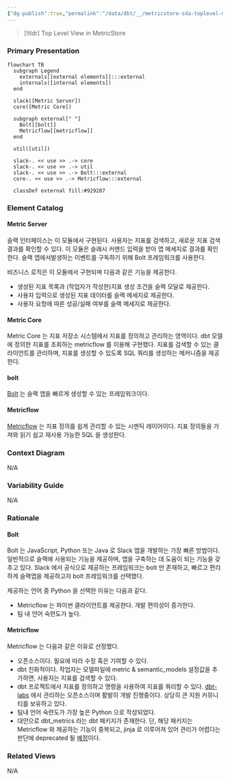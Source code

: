 ```yaml
---
{"dg-publish":true,"permalink":"/data/dbt/__/metricstore-sda-toplevel-module-view/"}
---
```



> [!tldr] Top Level View in MetricStore


### Primary Presentation


```mermaid
flowchart TB
  subgraph Legend
    externals[[external elements]]:::external
    internals([internal elements])
  end
  
  slack([Metric Server])
  core([Metric Core])
  
  subgraph external[" "]
    Bolt[[bolt]]
    Metricflow[[metricflow]]
  end
  
  util([util])

  slack-. << use >> .-> core
  slack-. << use >> .-> util
  slack-. << use >> .-> Bolt:::external
  core-. << use >> .-> Metricflow:::external

  classDef external fill:#929287
```


### Element Catalog

#### Metric Server

슬랙 인터페이스는 이 모듈에서 구현된다. 사용자는 지표를 검색하고, 새로운 지표 검색 결과를 확인할 수 있다. 이 모듈은 슬래시 커맨드 입력을 받아 앱 메세지로 결과를 확인한다. 슬랙 앱에서발생하는 이벤트를 구독하기 위해 Bolt 프레임워크를 사용한다.

비즈니스 로직은 이 모듈에서 구현되며 다음과 같은 기능을 제공한다.
- 생성된 지표 목록과 (작업자가 작성한)지표 생성 조건을 슬랙 모달로 제공한다.
- 사용자 입력으로 생성된 지표 데이터를 슬랙 메세지로 제공한다.
- 사용자 요청에 따른 성공/실패 여부를 슬랙 메세지로 제공한다.

#### Metric Core

Metric Core 는 지표 저장소 시스템에서 지표를 정의하고 관리하는 영역이다. dbt 모델에 정의한 지표를 조회하는 metricflow 를 이용해 구현했다. 지표를 검색할 수 있는 클라이언트를 관리하며, 지표를 생성할 수 있도록 SQL 쿼리를 생성하는 메커니즘을 제공한다.

#### bolt
[Bolt](https://api.slack.com/start/apps#bolt) 는 슬랙 앱을 빠르게 생성할 수 있는 프레임워크이다.

#### Metricflow
[Metricflow](https://github.com/dbt-labs/metricflow) 는 지표 정의를 쉽게 관리할 수 있는 시멘틱 레이어이다. 지표 정의들을 가져와 읽기 쉽고 재사용 가능한 SQL 을 생성한다.

### Context Diagram

N/A

### Variability Guide

N/A

### Rationale

#### Bolt
Bolt 는 JavaScript, Python 또는 Java 로 Slack 앱을 개발하는 가장 빠른 방법이다. 일반적으로 슬랙에 사용되는 기능을 제공하며, 앱을 구축하는 데 도움이 되는 기능을 갖추고 있다. Slack 에서 공식으로 제공하는 프레임워크는 bolt 만 존재하고, 빠르고 편리하게 슬랙앱을 제공하고자 bolt 프레임워크를 선택했다.

제공하는 언어 중 Python 을 선택한 이유는 다음과 같다.
- Metricflow 는 파이썬 클라이언트를 제공한다. 개발 편의성이 증가한다.
- 팀 내 언어 숙련도가 높다.

#### Metricflow

Metricflow 는 다음과 같은 이유로 선정했다.
- 오픈소스이다. 필요에 따라 수정 혹은 기여할 수 있다.
- dbt 친화적이다. 작업자는 모델파일에 metric & semantic_models 설정값을 추가하면, 사용자는 지표를 검색할 수 있다.
- dbt 프로젝트에서 지표를 정의하고 명령을 사용하여 지표를 쿼리할 수 있다. [dbt-labs](https://github.com/dbt-labs) 에서 관리하는 오픈소스이며 활발히 개발 진행중이다. 상당히 큰 지원 커뮤니티를 보유하고 있다.
- 팀내 언어 숙련도가 가장 높은 Python 으로 작성되었다.
- 대안으로 dbt_metrics 라는 dbt 패키지가 존재한다. 단, 해당 패키지는 Metricflow 와 제공하는 기능이 중복되고, jinja 로 이루어져 있어 관리가 어렵다는 판단에 deprecated 될 [예정](https://docs.getdbt.com/blog/deprecating-dbt-metrics)이다.
    

### Related Views

N/A